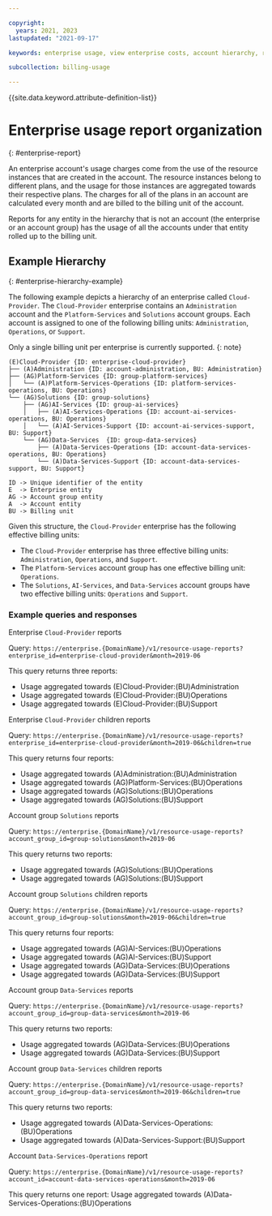 ```yaml
---

copyright:
  years: 2021, 2023
lastupdated: "2021-09-17"

keywords: enterprise usage, view enterprise costs, account hierarchy, report organization, enterprise report organization

subcollection: billing-usage

---
```


{{site.data.keyword.attribute-definition-list}}

# Enterprise usage report organization
{: #enterprise-report}

An enterprise account's usage charges come from the use of the resource instances that are created in the account. The resource instances belong to different plans, and the usage for those instances are aggregated towards their respective plans. The charges for all of the plans in an account are calculated every month and are billed to the billing unit of the account.

Reports for any entity in the hierarchy that is not an account (the enterprise or an account group) has the usage of all the accounts under that entity rolled up to the billing unit.


## Example Hierarchy
{: #enterprise-hierarchy-example}

The following example depicts a hierarchy of an enterprise called `Cloud-Provider`. The `Cloud-Provider` enterprise contains an `Administration` account and the `Platform-Services` and `Solutions` account groups. Each account is assigned to one of the following billing units: `Administration`, `Operations`, or `Support`.

Only a single billing unit per enterprise is currently supported.
{: note}

```
(E)Cloud-Provider {ID: enterprise-cloud-provider}
├── (A)Administration {ID: account-administration, BU: Administration}
├── (AG)Platform-Services {ID: group-platform-services}
│   └── (A)Platform-Services-Operations {ID: platform-services-operations, BU: Operations}
└── (AG)Solutions {ID: group-solutions}
    ├── (AG)AI-Services {ID: group-ai-services}
    │   ├── (A)AI-Services-Operations {ID: account-ai-services-operations, BU: Operations}
    │   └── (A)AI-Services-Support {ID: account-ai-services-support, BU: Support}
    └── (AG)Data-Services  {ID: group-data-services}
        ├── (A)Data-Services-Operations {ID: account-data-services-operations, BU: Operations}
        └── (A)Data-Services-Support {ID: account-data-services-support, BU: Support}

ID -> Unique identifier of the entity
E  -> Enterprise entity
AG -> Account group entity
A  -> Account entity
BU -> Billing unit
```

Given this structure, the `Cloud-Provider` enterprise has the following effective billing units:

* The `Cloud-Provider` enterprise has three effective billing units: `Administration`, `Operations`, and `Support`.
* The `Platform-Services` account group has one effective billing unit: `Operations`.
* The `Solutions`, `AI-Services`, and `Data-Services` account groups have two effective billing units: `Operations` and `Support`.

### Example queries and responses

Enterprise `Cloud-Provider` reports

Query: `https://enterprise.{DomainName}/v1/resource-usage-reports?enterprise_id=enterprise-cloud-provider&month=2019-06`

This query returns three reports:

* Usage aggregated towards (E)Cloud-Provider:(BU)Administration
* Usage aggregated towards (E)Cloud-Provider:(BU)Operations
* Usage aggregated towards (E)Cloud-Provider:(BU)Support

Enterprise `Cloud-Provider` children reports

Query: `https://enterprise.{DomainName}/v1/resource-usage-reports?enterprise_id=enterprise-cloud-provider&month=2019-06&children=true`

This query returns four reports:

* Usage aggregated towards (A)Administration:(BU)Administration
* Usage aggregated towards (AG)Platform-Services:(BU)Operations
* Usage aggregated towards (AG)Solutions:(BU)Operations
* Usage aggregated towards (AG)Solutions:(BU)Support

Account group `Solutions` reports

Query: `https://enterprise.{DomainName}/v1/resource-usage-reports?account_group_id=group-solutions&month=2019-06`

This query returns two reports:

* Usage aggregated towards (AG)Solutions:(BU)Operations
* Usage aggregated towards (AG)Solutions:(BU)Support

Account group `Solutions` children reports

Query: `https://enterprise.{DomainName}/v1/resource-usage-reports?account_group_id=group-solutions&month=2019-06&children=true`

This query returns four reports:

* Usage aggregated towards (AG)AI-Services:(BU)Operations
* Usage aggregated towards (AG)AI-Services:(BU)Support
* Usage aggregated towards (AG)Data-Services:(BU)Operations
* Usage aggregated towards (AG)Data-Services:(BU)Support

Account group `Data-Services` reports

Query: `https://enterprise.{DomainName}/v1/resource-usage-reports?account_group_id=group-data-services&month=2019-06`

This query returns two reports:

* Usage aggregated towards (AG)Data-Services:(BU)Operations
* Usage aggregated towards (AG)Data-Services:(BU)Support

Account group `Data-Services` children reports

Query: `https://enterprise.{DomainName}/v1/resource-usage-reports?account_group_id=group-data-services&month=2019-06&children=true`

This query returns two reports:

* Usage aggregated towards (A)Data-Services-Operations:(BU)Operations
* Usage aggregated towards (A)Data-Services-Support:(BU)Support

Account `Data-Services-Operations` report

Query: `https://enterprise.{DomainName}/v1/resource-usage-reports?account_id=account-data-services-operations&month=2019-06`

This query returns one report: Usage aggregated towards (A)Data-Services-Operations:(BU)Operations
